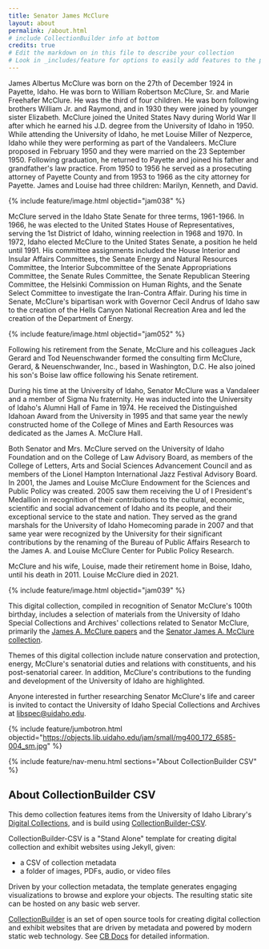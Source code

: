 ```yaml
---
title: Senator James McClure
layout: about
permalink: /about.html
# include CollectionBuilder info at bottom
credits: true
# Edit the markdown on in this file to describe your collection
# Look in _includes/feature for options to easily add features to the page
---
```


James Albertus McClure was born on the 27th of December 1924 in Payette, Idaho. He was born to William Robertson McClure, Sr. and Marie Freehafer McClure. He was the third of four children. He was born following brothers William Jr. and Raymond, and in 1930 they were joined by younger sister Elizabeth. McClure joined the United States Navy during World War II after which he earned his J.D. degree from the University of Idaho in 1950. While attending the University of Idaho, he met Louise Miller of Nezperce, Idaho while they were performing as part of the Vandaleers. McClure proposed in February 1950 and they were married on the 23 September 1950. Following graduation, he returned to Payette and joined his father and grandfather's law practice. From 1950 to 1956 he served as a prosecuting attorney of Payette County and from 1953 to 1966 as the city attorney for Payette. James and Louise had three children: Marilyn, Kenneth, and David. 

{% include feature/image.html objectid="jam038" %}

McClure served in the Idaho State Senate for three terms, 1961-1966. In 1966, he was elected to the United States House of Representatives, serving the 1st District of Idaho, winning reelection in 1968 and 1970. In 1972, Idaho elected McClure to the United States Senate, a position he held until 1991. His committee assignments included the House Interior and Insular Affairs Committees, the Senate Energy and Natural Resources Committee, the Interior Subcommittee of the Senate Appropriations Committee, the Senate Rules Committee, the Senate Republican Steering Committee, the Helsinki Commission on Human Rights, and the Senate Select Committee to investigate the Iran-Contra Affair. During his time in Senate, McClure's bipartisan work with Governor Cecil Andrus of Idaho saw to the creation of the Hells Canyon National Recreation Area and led the creation of the Department of Energy.

{% include feature/image.html objectid="jam052" %}

Following his retirement from the Senate, McClure and his colleagues Jack Gerard and Tod Neuenschwander formed the consulting firm McClure, Gerard, & Neuenschwander, Inc., based in Washington, D.C. He also joined his son's Boise law office following his Senate retirement.

During his time at the University of Idaho, Senator McClure was a Vandaleer and a member of Sigma Nu fraternity. He was inducted into the University of Idaho's Alumni Hall of Fame in 1974. He received the Distinguished Idahoan Award from the University in 1995 and that same year the newly constructed home of the College of Mines and Earth Resources was dedicated as the James A. McClure Hall.  

Both Senator and Mrs. McClure served on the University of Idaho Foundation and on the College of Law Advisory Board, as members of the College of Letters, Arts and Social Sciences Advancement Council and as members of the Lionel Hampton International Jazz Festival Advisory Board. In 2001, the James and Louise McClure Endowment for the Sciences and Public Policy was created. 2005 saw them receiving the U of I President's Medallion in recognition of their contributions to the cultural, economic, scientific and social advancement of Idaho and its people, and their exceptional service to the state and nation. They served as the grand marshals for the University of Idaho Homecoming parade in 2007 and that same year were recognized by the University for their significant contributions by the renaming of the Bureau of Public Affairs Research to the James A. and Louise McClure Center for Public Policy Research.  

McClure and his wife, Louise, made their retirement home in Boise, Idaho, until his death in 2011. Louise McClure died in 2021.  

{% include feature/image.html objectid="jam039" %}

This digital collection, compiled in recognition of Senator McClure's 100th birthday, includes a selection of materials from the University of Idaho Special Collections and Archives' collections related to Senator McClure, primarily the <a href="https://archiveswest.orbiscascade.org/ark:80444/xv95388">James A. McClure papers</a> and the <a href="https://archiveswest.orbiscascade.org/ark:80444/xv927544">Senator James A. McClure collection</a>.  

Themes of this digital collection include nature conservation and protection, energy, McClure's senatorial duties and relations with constituents, and his post-senatorial career. In addition, McClure's contributions to the funding and development of the University of Idaho are highlighted.  

Anyone interested in further researching Senator McClure's life and career is invited to contact the University of Idaho Special Collections and Archives at libspec@uidaho.edu. 

{% include feature/jumbotron.html objectid="https://objects.lib.uidaho.edu/jam/small/mg400_172_6585-004_sm.jpg" %} 

{% include feature/nav-menu.html sections="About CollectionBuilder CSV" %}

## About CollectionBuilder CSV

This demo collection features items from the University of Idaho Library's [Digital Collections](https://www.lib.uidaho.edu/digital/), and is build using [CollectionBuilder-CSV](https://github.com/CollectionBuilder/collectionbuilder-csv).

CollectionBuilder-CSV is a "Stand Alone" template for creating digital collection and exhibit websites using Jekyll, given:

- a CSV of collection metadata
- a folder of images, PDFs, audio, or video files

Driven by your collection metadata, the template generates engaging visualizations to browse and explore your objects.
The resulting static site can be hosted on any basic web server.

[CollectionBuilder](https://github.com/CollectionBuilder/) is an set of open source tools for creating digital collection and exhibit websites that are driven by metadata and powered by modern static web technology.
See [CB Docs](https://collectionbuilder.github.io/cb-docs/) for detailed information.
